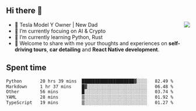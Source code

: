 ## Hi there 👋
<img align="right" src="https://github-readme-stats.vercel.app/api?username=ljunb&show_icons=true&icon_color=CE1D2D&text_color=718096&bg_color=00000000&hide_title=true&hide_border=true" />

- 🚗 Tesla Model Y Owner | New Dad
- 🔭 I’m currently focuing on AI & Crypto
- 🌱 I’m currently learning Python, Rust
- 💬 Welcome to share with me your thoughts and experiences on **self-driving tours**, **car detailing** and **React Native development**.




## Spent time
<!--START_SECTION:waka-->

```txt
Python       20 hrs 39 mins  ████████████████████▓░░░░   82.49 %
Markdown     1 hr 37 mins    █▓░░░░░░░░░░░░░░░░░░░░░░░   06.48 %
Other        56 mins         █░░░░░░░░░░░░░░░░░░░░░░░░   03.74 %
YAML         28 mins         ▒░░░░░░░░░░░░░░░░░░░░░░░░   01.92 %
TypeScript   19 mins         ▒░░░░░░░░░░░░░░░░░░░░░░░░   01.27 %
```

<!--END_SECTION:waka-->
